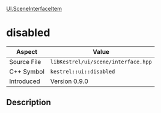[UI.SceneInterfaceItem](index)
# disabled
| Aspect | Value |
| --- | --- |
| Source File | `libKestrel/ui/scene/interface.hpp` |
| C++ Symbol | `kestrel::ui::disabled` |
| Introduced | Version 0.9.0 |
## Description

